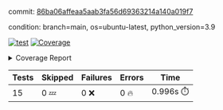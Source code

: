 commit: [86ba06affeaa5aab3fa56d69363214a140a019f7](https://github.com/rcmdnk/conf-finder/tree/86ba06affeaa5aab3fa56d69363214a140a019f7)

condition: branch=main, os=ubuntu-latest, python_version=3.9

[![test](https://github.com/rcmdnk/conf-finder/actions/workflows/test.yml/badge.svg)](https://github.com/rcmdnk/conf-finder/actions/runs/6284534208)
<a href="https://github.com/rcmdnk/conf-finder/blob/86ba06affeaa5aab3fa56d69363214a140a019f7/README.md"><img alt="Coverage" src="https://img.shields.io/badge/Coverage-93%25-brightgreen.svg" /></a><details><summary>Coverage Report </summary><table><tr><th>File</th><th>Stmts</th><th>Miss</th><th>Cover</th><th>Missing</th></tr><tbody><tr><td colspan="5"><b>src/conf_finder</b></td></tr><tr><td>&nbsp; &nbsp;<a href="https://github.com/rcmdnk/conf-finder/blob/86ba06affeaa5aab3fa56d69363214a140a019f7/src/conf_finder/conf_finder.py">conf_finder.py</a></td><td>94</td><td>7</td><td>93%</td><td><a href="https://github.com/rcmdnk/conf-finder/blob/86ba06affeaa5aab3fa56d69363214a140a019f7/src/conf_finder/conf_finder.py#L58-L60">58&ndash;60</a>, <a href="https://github.com/rcmdnk/conf-finder/blob/86ba06affeaa5aab3fa56d69363214a140a019f7/src/conf_finder/conf_finder.py#L69">69</a>, <a href="https://github.com/rcmdnk/conf-finder/blob/86ba06affeaa5aab3fa56d69363214a140a019f7/src/conf_finder/conf_finder.py#L74">74</a>, <a href="https://github.com/rcmdnk/conf-finder/blob/86ba06affeaa5aab3fa56d69363214a140a019f7/src/conf_finder/conf_finder.py#L129">129</a>, <a href="https://github.com/rcmdnk/conf-finder/blob/86ba06affeaa5aab3fa56d69363214a140a019f7/src/conf_finder/conf_finder.py#L177">177</a></td></tr><tr><td><b>TOTAL</b></td><td><b>99</b></td><td><b>7</b></td><td><b>93%</b></td><td>&nbsp;</td></tr></tbody></table></details>

| Tests | Skipped | Failures | Errors | Time |
| ----- | ------- | -------- | -------- | ------------------ |
| 15 | 0 :zzz: | 0 :x: | 0 :fire: | 0.996s :stopwatch: |

